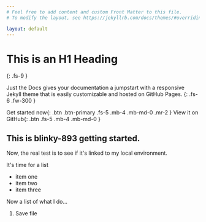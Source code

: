 ```yaml
---
# Feel free to add content and custom Front Matter to this file.
# To modify the layout, see https://jekyllrb.com/docs/themes/#overriding-theme-defaults

layout: default
---
```

# This is an H1 Heading

{: .fs-9 }

Just the Docs gives your documentation a jumpstart with a responsive Jekyll theme that is easily customizable and hosted on GitHub Pages. {: .fs-6 .fw-300 }

Get started now{: .btn .btn-primary .fs-5 .mb-4 .mb-md-0 .mr-2 } View it on GitHub{: .btn .fs-5 .mb-4 .mb-md-0 }

## This is blinky-893 getting started.

Now, the real test is to see if it's linked to my local environment.

It's time for a list

- item one
- item two 
- item three

Now a list of what I do...

1. Save file
